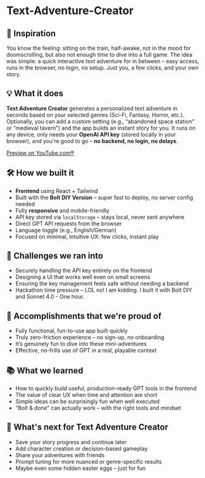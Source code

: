 # Text-Adventure-Creator

## 🚂 Inspiration

You know the feeling: sitting on the train, half-awake, not in the mood for doomscrolling, but also not enough time to dive into a full game. The idea was simple: a quick interactive text adventure for in between – easy access, runs in the browser, no login, no setup. Just you, a few clicks, and your own story.

## 💡 What it does

**Text Adventure Creator** generates a personalized text adventure in seconds based on your selected genres (Sci-Fi, Fantasy, Horror, etc.). Optionally, you can add a custom setting (e.g., “abandoned space station” or “medieval tavern”) and the app builds an instant story for you.
It runs on any device, only needs your **OpenAI API key** (stored locally in your browser), and you're good to go – **no backend, no login, no delays**.

[Preview on YouTube.com®]([https://link-url-here.org](https://www.youtube.com/shorts/t-7m2EKbwlw))

## 🛠️ How we built it

* **Frontend** using React + Tailwind
* Built with the **Bolt DIY Version** – super fast to deploy, no server config needed
* Fully **responsive** and mobile-friendly
* API key stored via `localStorage` – stays local, never sent anywhere
* Direct GPT API requests from the browser
* Language toggle (e.g., English/German)
* Focused on minimal, intuitive UX: few clicks, instant play

## 🧱 Challenges we ran into

* Securely handling the API key entirely on the frontend
* Designing a UI that works well even on small screens
* Ensuring the key management feels safe without needing a backend
* Hackathon time pressure – LOL no! I am kidding. I built it with Bolt DIY and Sonnet 4.0 - One hour.

## 🏁 Accomplishments that we're proud of

* Fully functional, fun-to-use app built quickly
* Truly zero-friction experience – no sign-up, no onboarding
* It’s genuinely fun to dive into these mini-adventures
* Effective, no-frills use of GPT in a real, playable context

## 📚 What we learned

* How to quickly build useful, production-ready GPT tools in the frontend
* The value of clear UX when time and attention are short
* Simple ideas can be surprisingly fun when well executed
* “Bolt & done” can actually work – with the right tools and mindset

## 🔮 What's next for Text Adventure Creator

* Save your story progress and continue later
* Add character creation or decision-based gameplay
* Share your adventures with friends
* Prompt tuning for more nuanced or genre-specific results
* Maybe even some hidden easter eggs – just for fun
